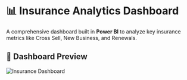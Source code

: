 # 📊 Insurance Analytics Dashboard

A comprehensive dashboard built in **Power BI** to analyze key insurance metrics like Cross Sell, New Business, and Renewals.

## 🔹 Dashboard Preview

![Insurance Dashboard](images/insurance_dashboard.png)
